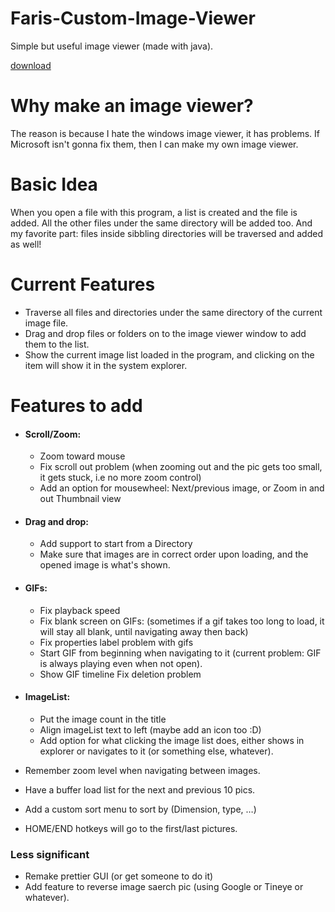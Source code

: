# Faris-Custom-Image-Viewer
Simple but useful image viewer (made with java).

[download](http://www.filehosting.org/file/download/716023/XyO61lXGXBiNBkLO)

# Why make an image viewer?
The reason is because I hate the windows image viewer, it has problems. If Microsoft isn't gonna fix them, then I can make my own image viewer.

# Basic Idea
When you open a file with this program, a list is created and the file is added. All the other files under the same directory will be added too. And my favorite part: files inside sibbling directories will be traversed and added as well!

# Current Features
- Traverse all files and directories under the same directory of the current image file.
- Drag and drop files or folders on to the image viewer window to add them to the list.
- Show the current image list loaded in the program, and clicking on the item will show it in the system explorer.




# Features to add
- #### Scroll/Zoom:
	- Zoom toward mouse
	- Fix scroll out problem (when zooming out and the pic gets too small, it gets stuck, i.e no more zoom control)
	- Add an option for mousewheel: Next/previous image, or Zoom in and out
Thumbnail view
- #### Drag and drop:
	- Add support to start from a Directory
	- Make sure that images are in correct order upon loading, and the opened image is what's shown.
	 
- #### GIFs:
	- Fix playback speed
	- Fix blank screen on GIFs: (sometimes if a gif takes too long to load, it will stay all blank, until navigating away then back)
	- Fix properties label problem with gifs
	- Start GIF from beginning when navigating to it (current problem: GIF is always playing even when not open).
	- Show GIF timeline
Fix deletion problem
- #### ImageList:
	- Put the image count in the title
	- Align imageList text to left (maybe add an icon too :D)
	- Add option for what clicking the image list does, either shows in explorer or navigates to it (or something else, whatever).
- Remember zoom level when navigating between images.
- Have a buffer load list for the next and previous 10 pics.
- Add a custom sort menu to sort by (Dimension, type, …)
- HOME/END hotkeys will go to the first/last pictures.

### Less significant
- Remake prettier GUI (or get someone to do it)
- Add feature to reverse image saerch pic (using Google or Tineye or whatever).


